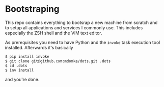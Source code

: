 Bootstraping
============

This repo contains everything to bootsrap a new machine from scratch and to setup
all applications and services I commonly use. This includes especially the ZSH shell
and the VIM text editor.

As prerequisites you need to have Python and the ``invoke`` task execution tool installed.
Afterwards it's basically

```bash
$ pip install invoke
$ git clone git@github.com:mdomke/dots.git .dots
$ cd .dots
$ inv install
```

and you're done.
